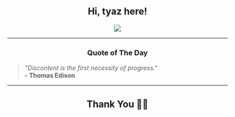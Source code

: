 <h2 align="center"> Hi, tyaz here!</h2>

<p align="center">
<a href="https://github.com/tyazx" alt="github streak"><img src="https://dvst-streak.herokuapp.com/?user=tyazx&theme=tokyonight&fire=DD472C"></a>
</p>

<hr>
<h3 align="center">Quote of The Day</h3>
<p align="center">
<blockquote>
<i>"Discontent is the first necessity of progress."</i>
<br>
<b>- Thomas Edison</b>
</blockquote>
</p>


<hr>
<h2 align="center">Thank You 🙏🏼</h2>
